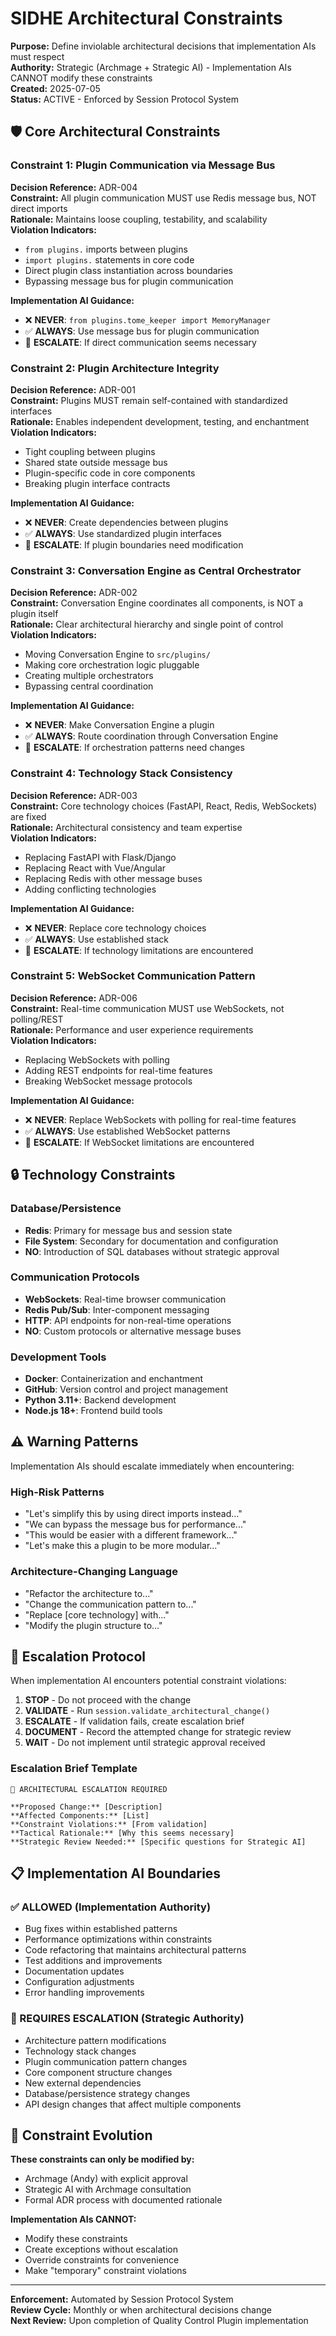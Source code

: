 # SIDHE Architectural Constraints

**Purpose:** Define inviolable architectural decisions that implementation AIs must respect  
**Authority:** Strategic (Archmage + Strategic AI) - Implementation AIs CANNOT modify these constraints  
**Created:** 2025-07-05  
**Status:** ACTIVE - Enforced by Session Protocol System

## 🛡️ Core Architectural Constraints

### Constraint 1: Plugin Communication via Message Bus
**Decision Reference:** ADR-004  
**Constraint:** All plugin communication MUST use Redis message bus, NOT direct imports  
**Rationale:** Maintains loose coupling, testability, and scalability  
**Violation Indicators:**
- `from plugins.` imports between plugins
- `import plugins.` statements in core code
- Direct plugin class instantiation across boundaries
- Bypassing message bus for plugin communication

**Implementation AI Guidance:**
- ❌ **NEVER**: `from plugins.tome_keeper import MemoryManager`
- ✅ **ALWAYS**: Use message bus for plugin communication
- 🚨 **ESCALATE**: If direct communication seems necessary

### Constraint 2: Plugin Architecture Integrity  
**Decision Reference:** ADR-001  
**Constraint:** Plugins MUST remain self-contained with standardized interfaces  
**Rationale:** Enables independent development, testing, and enchantment  
**Violation Indicators:**
- Tight coupling between plugins
- Shared state outside message bus
- Plugin-specific code in core components
- Breaking plugin interface contracts

**Implementation AI Guidance:**
- ❌ **NEVER**: Create dependencies between plugins
- ✅ **ALWAYS**: Use standardized plugin interfaces
- 🚨 **ESCALATE**: If plugin boundaries need modification

### Constraint 3: Conversation Engine as Central Orchestrator
**Decision Reference:** ADR-002  
**Constraint:** Conversation Engine coordinates all components, is NOT a plugin itself  
**Rationale:** Clear architectural hierarchy and single point of control  
**Violation Indicators:**
- Moving Conversation Engine to `src/plugins/`
- Making core orchestration logic pluggable
- Creating multiple orchestrators
- Bypassing central coordination

**Implementation AI Guidance:**
- ❌ **NEVER**: Make Conversation Engine a plugin
- ✅ **ALWAYS**: Route coordination through Conversation Engine
- 🚨 **ESCALATE**: If orchestration patterns need changes

### Constraint 4: Technology Stack Consistency
**Decision Reference:** ADR-003  
**Constraint:** Core technology choices (FastAPI, React, Redis, WebSockets) are fixed  
**Rationale:** Architectural consistency and team expertise  
**Violation Indicators:**
- Replacing FastAPI with Flask/Django
- Replacing React with Vue/Angular  
- Replacing Redis with other message buses
- Adding conflicting technologies

**Implementation AI Guidance:**
- ❌ **NEVER**: Replace core technology choices
- ✅ **ALWAYS**: Use established stack
- 🚨 **ESCALATE**: If technology limitations are encountered

### Constraint 5: WebSocket Communication Pattern
**Decision Reference:** ADR-006  
**Constraint:** Real-time communication MUST use WebSockets, not polling/REST  
**Rationale:** Performance and user experience requirements  
**Violation Indicators:**
- Replacing WebSockets with polling
- Adding REST endpoints for real-time features
- Breaking WebSocket message protocols

**Implementation AI Guidance:**
- ❌ **NEVER**: Replace WebSockets with polling for real-time features
- ✅ **ALWAYS**: Use established WebSocket patterns
- 🚨 **ESCALATE**: If WebSocket limitations are encountered

## 🔒 Technology Constraints

### Database/Persistence
- **Redis**: Primary for message bus and session state
- **File System**: Secondary for documentation and configuration
- **NO**: Introduction of SQL databases without strategic approval

### Communication Protocols  
- **WebSockets**: Real-time browser communication
- **Redis Pub/Sub**: Inter-component messaging
- **HTTP**: API endpoints for non-real-time operations
- **NO**: Custom protocols or alternative message buses

### Development Tools
- **Docker**: Containerization and enchantment
- **GitHub**: Version control and project management
- **Python 3.11+**: Backend development
- **Node.js 18+**: Frontend build tools

## ⚠️ Warning Patterns

Implementation AIs should escalate immediately when encountering:

### High-Risk Patterns
- "Let's simplify this by using direct imports instead..."
- "We can bypass the message bus for performance..."
- "This would be easier with a different framework..."
- "Let's make this a plugin to be more modular..."

### Architecture-Changing Language
- "Refactor the architecture to..."
- "Change the communication pattern to..."
- "Replace [core technology] with..."
- "Modify the plugin structure to..."

## 🚨 Escalation Protocol

When implementation AI encounters potential constraint violations:

1. **STOP** - Do not proceed with the change
2. **VALIDATE** - Run `session.validate_architectural_change()`
3. **ESCALATE** - If validation fails, create escalation brief
4. **DOCUMENT** - Record the attempted change for strategic review
5. **WAIT** - Do not implement until strategic approval received

### Escalation Brief Template
```
🚨 ARCHITECTURAL ESCALATION REQUIRED

**Proposed Change:** [Description]
**Affected Components:** [List]
**Constraint Violations:** [From validation]
**Tactical Rationale:** [Why this seems necessary]
**Strategic Review Needed:** [Specific questions for Strategic AI]
```

## 📋 Implementation AI Boundaries

### ✅ ALLOWED (Implementation Authority)
- Bug fixes within established patterns
- Performance optimizations within constraints
- Code refactoring that maintains architectural patterns
- Test additions and improvements
- Documentation updates
- Configuration adjustments
- Error handling improvements

### 🚨 REQUIRES ESCALATION (Strategic Authority)
- Architecture pattern modifications
- Technology stack changes
- Plugin communication pattern changes
- Core component structure changes
- New external dependencies
- Database/persistence strategy changes
- API design changes that affect multiple components

## 🔄 Constraint Evolution

**These constraints can only be modified by:**
- Archmage (Andy) with explicit approval
- Strategic AI with Archmage consultation
- Formal ADR process with documented rationale

**Implementation AIs CANNOT:**
- Modify these constraints
- Create exceptions without escalation
- Override constraints for convenience
- Make "temporary" constraint violations

---

**Enforcement:** Automated by Session Protocol System  
**Review Cycle:** Monthly or when architectural decisions change  
**Next Review:** Upon completion of Quality Control Plugin implementation
